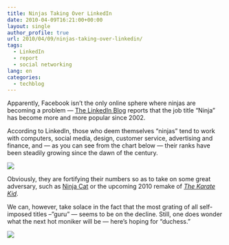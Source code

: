```yaml
---
title: Ninjas Taking Over LinkedIn
date: 2010-04-09T16:21:00+00:00
layout: single
author_profile: true
url: 2010/04/09/ninjas-taking-over-linkedin/
tags:
  - LinkedIn
  - report
  - social networking
lang: en
categories: 
  - techblog
---
```

Apparently, Facebook isn’t the only online sphere where ninjas are becoming a problem — [The LinkedIn Blog](http://blog.linkedin.com/2010/04/08/linkedin-ninja-job-title/) reports that the job title “Ninja” has become more and more popular since 2002.

According to LinkedIn, those who deem themselves “ninjas” tend to work with computers, social media, design, customer service, advertising and finance, and — as you can see from the chart below — their ranks have been steadily growing since the dawn of the century.

[![](http://3.bp.blogspot.com/_vaUVXcmC3OI/S79MjdSyDnI/AAAAAAAAB2M/ysoslfGPb9I/s1600/ninjas-growth.png)](http://3.bp.blogspot.com/_vaUVXcmC3OI/S79MjdSyDnI/AAAAAAAAB2M/ysoslfGPb9I/s1600/ninjas-growth.png)

Obviously, they are fortifying their numbers so as to take on some great adversary, such as [Ninja Cat](http://www.youtube.com/watch?v=muLIPWjks_M) or the upcoming 2010 remake of _[The Karate Kid](http://www.imdb.com/title/tt1155076/)_.

We can, however, take solace in the fact that the most grating of all self-imposed titles –”guru” — seems to be on the decline. Still, one does wonder what the next hot moniker will be — here’s hoping for “duchess.”

[![](http://4.bp.blogspot.com/_vaUVXcmC3OI/S79MibyInII/AAAAAAAAB2I/Y68BnPB3fzw/s1600/job-title-growth.png)](http://4.bp.blogspot.com/_vaUVXcmC3OI/S79MibyInII/AAAAAAAAB2I/Y68BnPB3fzw/s1600/job-title-growth.png)